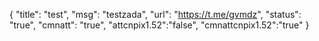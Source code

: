 {
"title": "test",
"msg": "testzada",
"url": "https://t.me/gvmdz",
"status": "true", 
"cmnatt": "true",
"attcnpix1.52":"false",
"cmnattcnpix1.52":"true"
}
